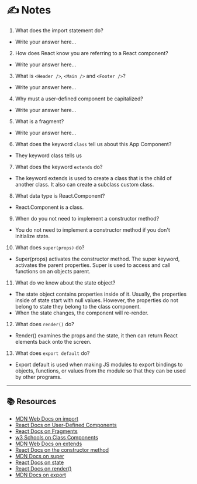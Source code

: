 # ✍️ Notes
1. What does the import statement do?
  - Write your answer here...

2. How does React know you are referring to a React component?
  - Write your answer here...

3. What is `<Header />`, `<Main />` and `<Footer />`?
  - Write your answer here...

4. Why must a user-defined component be capitalized?
  - Write your answer here...

5. What is a fragment?
 - Write your answer here...

6. What does the keyword `class` tell us about this App Component?
  - They keyword class tells us 

7. What does the keyword `extends` do?
  - The keyword extends is used to create a class that is the child of another class. It also can create a subclass custom class. 

8. What data type is React.Component?
  - React.Component is a class. 

9. When do you not need to implement a constructor method?
  - You do not need to implement a constructor method if you don't initialize state. 

10. What does `super(props)` do?
  - Super(props) activates the constructor method. The super keyword, activates the parent properties. Super is used to access and call functions on an objects parent. 

11. What do we know about the state object?
  - The state object contains properties inside of it. Usually, the properties inside of state start with null values. However, the properties do not belong to state they belong to the class component. 
  - When the state changes, the component will re-render. 

12. What does `render()` do?
  - Render() examines the props and the state, it then can return React elements back onto the screen. 

13. What does `export default` do?
  - Export default is used when making JS modules to export bindings to objects, functions, or values from the module so that they can be used by other programs. 

---

## 📚 Resources 
- [MDN Web Docs on import](https://developer.mozilla.org/en-US/docs/Web/JavaScript/Reference/Statements/import)
- [React Docs on User-Defined Components](https://reactjs.org/docs/jsx-in-depth.html)
- [React Docs on Fragments](https://reactjs.org/docs/fragments.html)
- [w3 Schools on Class Components](https://www.w3schools.com/react/react_class.asp)
- [MDN Web Docs on extends](https://developer.mozilla.org/en-US/docs/Web/JavaScript/Reference/Classes/extends)
- [React Docs on the constructor method](https://reactjs.org/docs/react-component.html#constructor)
- [MDN Docs on super](https://developer.mozilla.org/en-US/docs/Web/JavaScript/Reference/Operators/super)
- [React Docs on state](https://reactjs.org/docs/state-and-lifecycle.html)
- [React Docs on render()](https://reactjs.org/docs/react-component.html#render)
- [MDN Docs on export](https://developer.mozilla.org/en-US/docs/web/javascript/reference/statements/export)
